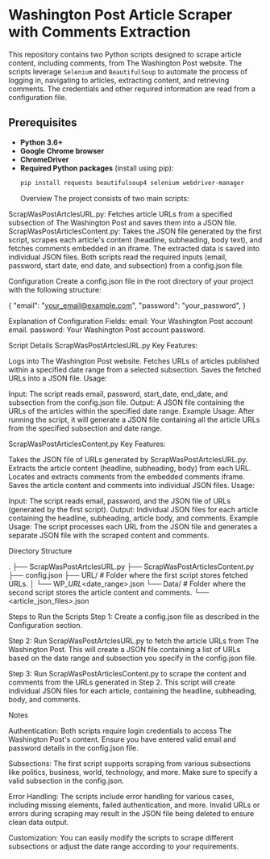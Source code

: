 # Washington Post Article Scraper with Comments Extraction

This repository contains two Python scripts designed to scrape article content, including comments, from The Washington Post website. The scripts leverage `Selenium` and `BeautifulSoup` to automate the process of logging in, navigating to articles, extracting content, and retrieving comments. The credentials and other required information are read from a configuration file.

## Prerequisites

- **Python 3.6+**
- **Google Chrome browser**
- **ChromeDriver**
- **Required Python packages** (install using pip):
  ```bash
  pip install requests beautifulsoup4 selenium webdriver-manager
  ```
  Overview
  The project consists of two main scripts:

ScrapWasPostArtclesURL.py: Fetches article URLs from a specified subsection of The Washington Post and saves them into a JSON file.
ScrapWasPostArticlesContent.py: Takes the JSON file generated by the first script, scrapes each article's content (headline, subheading, body text), and fetches comments embedded in an iframe. The extracted data is saved into individual JSON files.
Both scripts read the required inputs (email, password, start date, end date, and subsection) from a config.json file.

Configuration
Create a config.json file in the root directory of your project with the following structure:


{
"email": "your_email@example.com",
"password": "your_password",
}

Explanation of Configuration Fields:
email: Your Washington Post account email.
password: Your Washington Post account password.

Script Details
ScrapWasPostArtclesURL.py
Key Features:

Logs into The Washington Post website.
Fetches URLs of articles published within a specified date range from a selected subsection.
Saves the fetched URLs into a JSON file.
Usage:

Input: The script reads email, password, start_date, end_date, and subsection from the config.json file.
Output: A JSON file containing the URLs of the articles within the specified date range.
Example Usage:
After running the script, it will generate a JSON file containing all the article URLs from the specified subsection and date range.

ScrapWasPostArticlesContent.py
Key Features:

Takes the JSON file of URLs generated by ScrapWasPostArtclesURL.py.
Extracts the article content (headline, subheading, body) from each URL.
Locates and extracts comments from the embedded comments iframe.
Saves the article content and comments into individual JSON files.
Usage:

Input: The script reads email, password, and the JSON file of URLs (generated by the first script).
Output: Individual JSON files for each article containing the headline, subheading, article body, and comments.
Example Usage:
The script processes each URL from the JSON file and generates a separate JSON file with the scraped content and comments.

Directory Structure

.
├── ScrapWasPostArtclesURL.py
├── ScrapWasPostArticlesContent.py
├── config.json
├── URL/  # Folder where the first script stores fetched URLs.
│   └── WP_<subsection>_URL_<date_range>.json
└── Data/  # Folder where the second script stores the article content and comments.
    └── <article_json_files>.json


Steps to Run the Scripts
Step 1: Create a config.json file as described in the Configuration section.

Step 2: Run ScrapWasPostArtclesURL.py to fetch the article URLs from The Washington Post.
This will create a JSON file containing a list of URLs based on the date range and subsection you specify in the config.json file.

Step 3: Run ScrapWasPostArticlesContent.py to scrape the content and comments from the URLs generated in Step 2.
This script will create individual JSON files for each article, containing the headline, subheading, body, and comments.

Notes

Authentication: Both scripts require login credentials to access The Washington Post's content. Ensure you have entered valid email and password details in the config.json file.

Subsections: The first script supports scraping from various subsections like politics, business, world, technology, and more. Make sure to specify a valid subsection in the config.json.

Error Handling: The scripts include error handling for various cases, including missing elements, failed authentication, and more. Invalid URLs or errors during scraping may result in the JSON file being deleted to ensure clean data output.

Customization: You can easily modify the scripts to scrape different subsections or adjust the date range according to your requirements.
